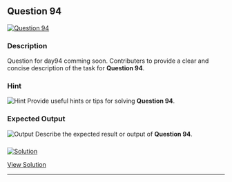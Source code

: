 


## Question 94
<a href="https://github.com/alishgosai/Javascript-Exercise-and-Solutions/blob/master/questions/Question94.md" target="_blank">
  <img src="https://img.shields.io/badge/Question-94-purple?style=for-the-badge&logoSize=60" alt="Question 94">
</a>

### **Description**
Question for day94 comming soon.
Contributers to provide a clear and concise description of the task for **Question 94**.

### **Hint**
![Hint](https://img.shields.io/badge/Hint:-blue)
Provide useful hints or tips for solving **Question 94**.

### **Expected Output**
![Output](https://img.shields.io/badge/Output:-blue)
Describe the expected result or output of **Question 94**.

### <a href="https://github.com/alishgosai/Javascript-Exercise-and-Solutions/blob/master/solutions/Solution94.js" target="_blank">
  <img src="https://img.shields.io/badge/Solution-1f8e00?style=for-the-badge&logo=solution&logoColor=white" alt="Solution">
</a>

<a href="https://github.com/alishgosai/Javascript-Exercise-and-Solutions/blob/master/solutions/Solution94.js" target="_blank">View Solution</a>

---

